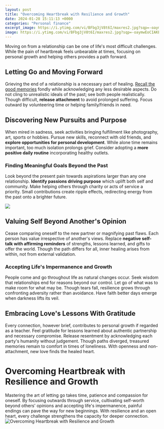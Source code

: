 ```yaml
---
layout: post
title: "Overcoming Heartbreak with Resilience and Growth"
date: 2024-01-28 15:11:13 +0000
categories: "Personal finance"
excerpt_image: https://i.ytimg.com/vi/BFbg3jV8t6I/maxres2.jpg?sqp=-oaymwEoCIAKENAF8quKqQMcGADwAQH4AbYIgAKAD4oCDAgAEAEYciBMKDQwDw==&amp;rs=AOn4CLDLHfIR2NToY2Rqo5z3nZ3ZNUiAWg
image: https://i.ytimg.com/vi/BFbg3jV8t6I/maxres2.jpg?sqp=-oaymwEoCIAKENAF8quKqQMcGADwAQH4AbYIgAKAD4oCDAgAEAEYciBMKDQwDw==&amp;rs=AOn4CLDLHfIR2NToY2Rqo5z3nZ3ZNUiAWg
---
```


Moving on from a relationship can be one of life's most difficult challenges. While the pain of heartbreak feels unbearable at times, focusing on personal growth and helping others provides a path forward.
## Letting Go and Moving Forward   
Grieving the end of a relationship is a necessary part of healing. [Recall the good memories](https://store.fi.io.vn/xmas-decoration-ugly-santa-saint-bernard-dog-merry-christmas-2) fondly while acknowledging any less desirable aspects. Do not cling to unrealistic ideals of the past; see both people realistically. Though difficult, **release attachment** to avoid prolonged suffering. Focus outward by volunteering time or helping family/friends in need.
## Discovering New Pursuits and Purpose
When mired in sadness, seek activities bringing fulfillment like photography, art, sports or hobbies. Pursue new skills, reconnect with old friends, and **explore opportunities for personal development**. While alone time remains important, too much isolation prolongs grief. Consider adopting a **more positive daily routine** incorporating healthy outlets. 
### Finding Meaningful Goals Beyond the Past
Look beyond the present pain towards aspirations larger than any one relationship. **Identify passions driving purpose** which uplift both self and community. Make helping others through charity or acts of service a priority. Small contributions create ripple effects, redirecting energy from the past onto a brighter future.

![](https://www.goodtherapy.org/blog/blog/wp-content/uploads/2021/02/GettyImages-1192395909-1-1536x1024.jpg)
## Valuing Self Beyond Another's Opinion 
Cease comparing oneself to the new partner or magnifying past flaws. Each person has value irrespective of another's views. Replace **negative self-talk with affirming reminders** of strengths, lessons learned, and gifts to offer the world. Though the path differs for all, inner healing arises from within, not from external validation.  
### Accepting Life's Impermanence and Growth 
People come and go throughout life as natural changes occur. Seek wisdom that relationships end for reasons beyond our control. Let go of what was to make room for what may be. Though tears fall, resilience grows through confronting adversity rather than avoidance. Have faith better days emerge when darkness lifts its veil.
## Embracing Love's Lessons With Gratitude
Every connection, however brief, contributes to personal growth if regarded as a teacher. Feel gratitude for lessons learned about authentic partnership and necessary compromise. Release resentment by acknowledging each party's humanity without judgement. Though paths diverged, treasured memories remain to comfort in times of loneliness. With openness and non-attachment, new love finds the healed heart.
# Overcoming Heartbreak with Resilience and Growth
Mastering the art of letting go takes time, patience and compassion for oneself. By focusing outwards through service, cultivating self-worth beyond others' opinions and accepting life's impermanence, painful endings can pave the way for new beginnings. With resilience and an open heart, every challenge strengthens the capacity for deeper connection.
![Overcoming Heartbreak with Resilience and Growth](https://i.ytimg.com/vi/BFbg3jV8t6I/maxres2.jpg?sqp=-oaymwEoCIAKENAF8quKqQMcGADwAQH4AbYIgAKAD4oCDAgAEAEYciBMKDQwDw==&amp;rs=AOn4CLDLHfIR2NToY2Rqo5z3nZ3ZNUiAWg)